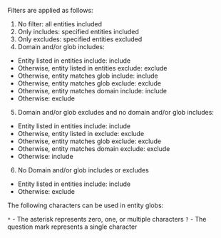 Filters are applied as follows:

1. No filter: all entities included
2. Only includes: specified entities included
3. Only excludes: specified entities excluded
4. Domain and/or glob includes:
  - Entity listed in entities include: include
  - Otherwise, entity listed in entities exclude: exclude
  - Otherwise, entity matches glob include: include     
  - Otherwise, entity matches glob exclude: exclude     
  - Otherwise, entity matches domain include: include
  - Otherwise: exclude
5. Domain and/or glob excludes and no domain and/or glob includes:
  - Entity listed in entities include: include
  - Otherwise, entity listed in exclude: exclude
  - Otherwise, entity matches glob exclude: exclude     
  - Otherwise, entity matches domain exclude: exclude     
  - Otherwise: include
6. No Domain and/or glob includes or excludes
  - Entity listed in entities include: include
  - Otherwise: exclude

The following characters can be used in entity globs:

`*` - The asterisk represents zero, one, or multiple characters
`?` - The question mark represents a single character
